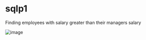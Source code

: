 # sqlp1
Finding employees with salary greater than their managers salary

![image](https://github.com/doshiabhi/sqlp1/assets/90609377/99f6537d-3a04-4581-a0cd-2dd13ea19206)
